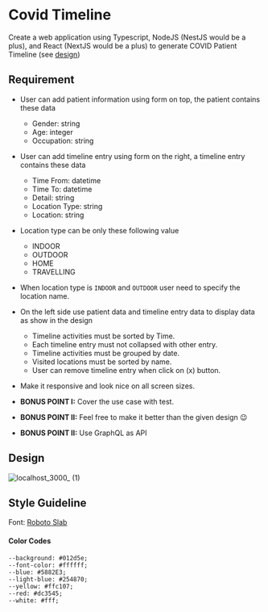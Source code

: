 # Covid Timeline
Create a web application using Typescript, NodeJS (NestJS would be a plus), and React (NextJS would be a plus) to generate COVID Patient Timeline (see [design](#design))

## Requirement
- User can add patient information using form on top, the patient contains these data
  - Gender: string
  - Age: integer
  - Occupation: string
- User can add timeline entry using form on the right, a timeline entry contains these data
  - Time From: datetime
  - Time To: datetime
  - Detail: string
  - Location Type: string
  - Location: string
- Location type can be only these following value
  - INDOOR
  - OUTDOOR
  - HOME
  - TRAVELLING
- When location type is `INDOOR` and `OUTDOOR` user need to specify the location name.
- On the left side use patient data and timeline entry data to display data as show in the design
  - Timeline activities must be sorted by Time.
  - Each timeline entry must not collapsed with other entry.
  - Timeline activities must be grouped by date.
  - Visited locations must be sorted by name.
  - User can remove timeline entry when click on (x) button.
- Make it responsive and look nice on all screen sizes.

- **BONUS POINT I:** Cover the use case with test.
- **BONUS POINT II:** Feel free to make it better than the given design 😉
- **BONUS POINT II:** Use GraphQL as API

## Design
![localhost_3000_ (1)](https://user-images.githubusercontent.com/1606989/138546503-b4035c95-c730-4104-ad86-68134614e937.png)


## Style Guideline
Font: [Roboto Slab](https://fonts.google.com/specimen/Roboto+Slab)
#### Color Codes
```
--background: #012d5e;
--font-color: #ffffff;
--blue: #5882E3;
--light-blue: #254870;
--yellow: #ffc107;
--red: #dc3545;
--white: #fff;
```
